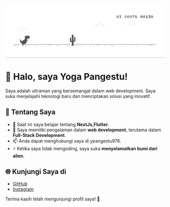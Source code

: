 ![Gambar Profil](https://github.com/yogapangestu777/yogapangestu777/blob/bf521b0db25861914bc1801e00b8b6d8a188a818/run-dino-runnn!!!.gif) 
# 👋 Halo, saya Yoga Pangestu!

Saya adalah ultraman yang bersemangat dalam web development. Saya suka menjelajahi teknologi baru dan menciptakan solusi yang inovatif.

## 🚀 Tentang Saya
- 🌱 Saat ini saya belajar tentang **NextJs,Flutter**.
- 💼 Saya memiliki pengalaman dalam **web development**, terutama dalam **Full-Stack Development**.
- 📫 Anda dapat menghubungi saya di ypangestu976.
- ⚡ Ketika saya tidak mengoding, saya suka **menyelamatkan bumi dari alien**.
  
<!--
## 🔧 Teknologi dan Alat
Saya bekerja dengan:
- **Bahasa Pemrograman**: [PHP, Javascript]
- **Frameworks**: [Laravel, NextJs]
- **Database**: [MySQL, MongoDB, dll.]
- **Tools**: [Git, Docker, VS Code, dll.]

## 🌟 Proyek Terbaru
- **[Nama Proyek 1]**: Deskripsi singkat tentang proyek ini. [Tautan ke proyek](https://github.com/username/repo1)
- **[Nama Proyek 2]**: Deskripsi singkat tentang proyek ini. [Tautan ke proyek](https://github.com/username/repo2)
-->

## 🌐 Kunjungi Saya di
- [GitHub](https://github.com/yogapangestu777)
- [Instagram](https://www.instagram.com/ygapngst.u/)

Terima kasih telah mengunjungi profil saya! 🎉
